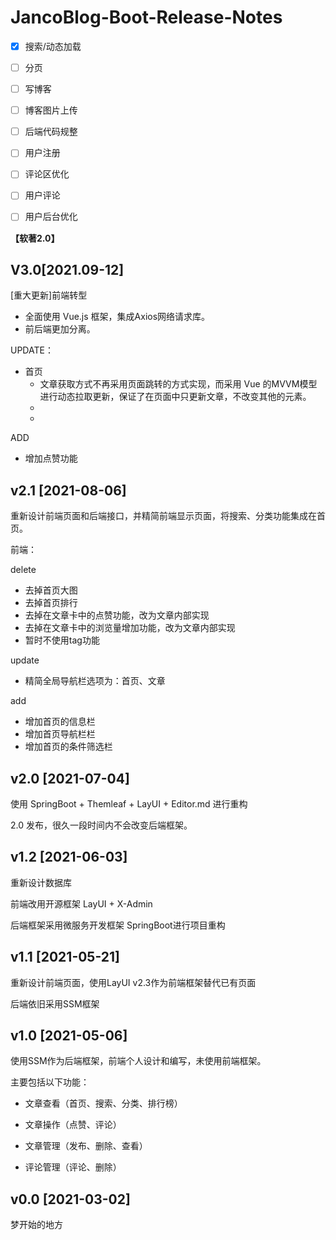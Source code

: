 # JancoBlog-Boot-Release-Notes



- [x] 搜索/动态加载

- [ ] 分页 

- [ ] 写博客

- [ ] 博客图片上传

- [ ] 后端代码规整

- [ ] 用户注册

- [ ] 评论区优化 

- [ ] 用户评论

- [ ] 用户后台优化

**【软著2.0】**





## V3.0[2021.09-12]





[重大更新]前端转型

- 全面使用 Vue.js 框架，集成Axios网络请求库。
- 前后端更加分离。

UPDATE：

- 首页
  - 文章获取方式不再采用页面跳转的方式实现，而采用 Vue 的MVVM模型进行动态拉取更新，保证了在页面中只更新文章，不改变其他的元素。
  - 
  - 

ADD

- 增加点赞功能



## v2.1 [2021-08-06]

重新设计前端页面和后端接口，并精简前端显示页面，将搜索、分类功能集成在首页。

前端：

delete 
- 去掉首页大图
- 去掉首页排行
- 去掉在文章卡中的点赞功能，改为文章内部实现
- 去掉在文章卡中的浏览量增加功能，改为文章内部实现
- 暂时不使用tag功能

update
- 精简全局导航栏选项为：首页、文章

add
- 增加首页的信息栏
- 增加首页导航栏栏
- 增加首页的条件筛选栏

## v2.0 [2021-07-04]

使用 SpringBoot + Themleaf + LayUI + Editor.md 进行重构

2.0 发布，很久一段时间内不会改变后端框架。

## v1.2 [2021-06-03]

重新设计数据库

前端改用开源框架 LayUI + X-Admin

后端框架采用微服务开发框架 SpringBoot进行项目重构

## v1.1 [2021-05-21]

重新设计前端页面，使用LayUI v2.3作为前端框架替代已有页面

后端依旧采用SSM框架

## v1.0 [2021-05-06]

使用SSM作为后端框架，前端个人设计和编写，未使用前端框架。

主要包括以下功能： 

- 文章查看（首页、搜索、分类、排行榜）

- 文章操作（点赞、评论）

- 文章管理（发布、删除、查看）

- 评论管理（评论、删除）

## v0.0 [2021-03-02]

梦开始的地方